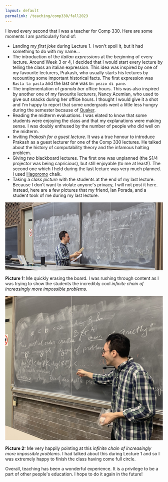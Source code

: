 ```yaml
---
layout: default
permalink: /teaching/comp330/fall2023
---
```


I loved every second that I was a teacher for Comp 330. Here are some moments I am particularly fond of:

- Landing my _first joke_ during Lecture 1. I won't spoil it, but it had something to do with my name...
- The introduction of the _italian expressions_ at the beginning of every lecture. Around Week 3 or 4, I decided that I would start every lecture by telling the class an italian expression. This idea was inspired by one of my favourite lecturers, Prakash, who usually starts his lectures by recounting some important historical facts. The first expression was `Basta la pasta` and the last one was `Un pezzo di pane`.
- The implementation of _granola bar_ office hours. This was also inspired by another one of my favourite lecturers, Nancy Acemian, who used to give out snacks during her office hours. I thought I would give it a shot and I'm happy to report that some undergrads went a little less hungry during the semester because of [Quaker](https://www.costco.ca/quaker-yogurt-granola-bars%2C-34-%C3%97-35-g.product.100504958.html).
- Reading the midterm evaluations. I was elated to know that some students were enjoying the class and that my explanations were making sense. I was doubly enthused by the number of people who did well on the midterm.
- Inviting _Prakash for a guest lecture_. It was a true honour to introduce Prakash as a guest lecturer for one of the Comp 330 lectures. He talked about the history of computability theory and the infamous halting problem.
- Giving _two_ blackboard lectures. The first one was unplanned (the S1/4 projector was being capricious), but still enjoyable (to me at least!). The second one which I held during the last lecture was very much planned. I used [Hagoromo](https://hagoromo.shop/) chalk.
- Taking a _class picture_ with the students at the end of my last lecture. Because I don't want to violate anyone's privacy, I will not post it here. Instead, here are a few pictures that my friend, Ian Porada, and a student took of me during my last lecture.

![](1000006995_crop.jpg)

**Picture 1:** Me quickly erasing the board. I was rushing through content as I was trying to show the students the incredibly cool _infinite chain of increasingly more impossible problems_.

![](IMG_9454_Crop.jpeg)

**Picture 2:** Me very happily pointing at this _infinite chain of increasingly more impossible problems_. I had talked about this during Lecture 1 and so I was extremely happy to finish the class having come full circle.

Overall, teaching has been a wonderful experience. It is a privilege to be a part of other people's education. I hope to do it again in the future!
